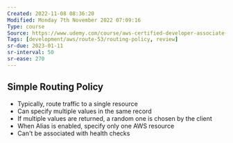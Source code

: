 ```yaml
---
Created: 2022-11-08 08:36:20
Modified: Monday 7th November 2022 07:09:16
Type: course
Source: https://www.udemy.com/course/aws-certified-developer-associate-dva-c01/
Tags: [development/aws/route-53/routing-policy, review]
sr-due: 2023-01-11
sr-interval: 50
sr-ease: 270
---
```


## Simple Routing Policy

- Typically, route traffic to a single resource
- Can specify multiple values in the same record
- If multiple values are returned, a random one is chosen by the client
- When Alias is enabled, specify only one AWS resource
- Can't be associated with health checks